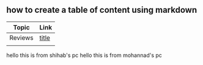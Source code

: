 ## how to create a table of content using markdown

| Topic   | Link                               |
| ------- | ---------------------------------- |
| Reviews | [title](../anotherfolder/ahmad.md) |
|         |                                    |

hello this is from shihab's pc
hello this is from mohannad's pc
